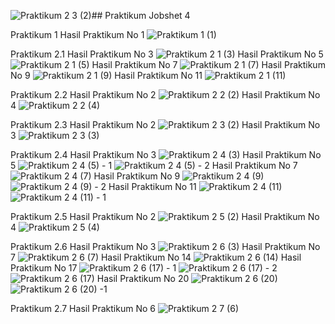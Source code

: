 ![Praktikum 2 3 (2)](https://github.com/nuralimah12/Pemrogaman_Web_Lanjut/assets/91867691/d40d3695-e79c-469c-aa45-3764f9b25c8c)## Praktikum Jobshet 4

Praktikum 1
Hasil Praktikum No 1
![Praktikum 1 (1)](https://github.com/nuralimah12/Pemrogaman_Web_Lanjut/assets/91867691/8aa9d845-4fe9-4e0d-b52e-992c80a4f3bf)

Praktikum 2.1
Hasil Praktikum No 3
![Praktikum 2 1 (3)](https://github.com/nuralimah12/Pemrogaman_Web_Lanjut/assets/91867691/94e579a6-6808-4f91-971d-2596881cc09c)
Hasil Praktikum No 5
![Praktikum 2 1 (5)](https://github.com/nuralimah12/Pemrogaman_Web_Lanjut/assets/91867691/b75d940e-3a12-4dd1-83a5-71613042d5e1)
Hasil Praktikum No 7
![Praktikum 2 1 (7)](https://github.com/nuralimah12/Pemrogaman_Web_Lanjut/assets/91867691/667322da-9efe-4d5b-b21b-f029c9f9bcc1)
Hasil Praktikum No 9
![Praktikum 2 1 (9)](https://github.com/nuralimah12/Pemrogaman_Web_Lanjut/assets/91867691/8cbcc266-4e60-4509-9d7c-149fd34c6cc6)
Hasil Praktikum No 11
![Praktikum 2 1 (11)](https://github.com/nuralimah12/Pemrogaman_Web_Lanjut/assets/91867691/595858f6-0e56-4c57-bb25-ae8948f96222)

Praktikum 2.2
Hasil Praktikum No 2
![Praktikum 2 2 (2)](https://github.com/nuralimah12/Pemrogaman_Web_Lanjut/assets/91867691/3e96e3a7-1fb6-4750-b5e2-ca03f61e3f81)
Hasil Praktikum No 4
![Praktikum 2 2 (4)](https://github.com/nuralimah12/Pemrogaman_Web_Lanjut/assets/91867691/b10d19b9-c246-45bb-a68a-bafc39603444)

Praktikum 2.3
Hasil Praktikum No 2
![Praktikum 2 3 (2)](https://github.com/nuralimah12/Pemrogaman_Web_Lanjut/assets/91867691/0a90387f-09b3-428c-ba5c-30b899f3665e)
Hasil Praktikum No 3
![Praktikum 2 3 (3)](https://github.com/nuralimah12/Pemrogaman_Web_Lanjut/assets/91867691/2216e107-d8a3-49e9-8156-24f7a0ae477f)

Praktikum 2.4
Hasil Praktikum No 3
![Praktikum 2 4 (3)](https://github.com/nuralimah12/Pemrogaman_Web_Lanjut/assets/91867691/42d3fbae-3934-43b4-8084-1172ee720ee1)
Hasil Praktikum No 5
![Praktikum 2 4 (5) - 1](https://github.com/nuralimah12/Pemrogaman_Web_Lanjut/assets/91867691/5321e00a-17b6-4ba5-8bf5-69d882d18710)
![Praktikum 2 4 (5) - 2](https://github.com/nuralimah12/Pemrogaman_Web_Lanjut/assets/91867691/485d1146-34be-4794-947d-f3f92e45b027)
Hasil Praktikum No 7
![Praktikum 2 4 (7)](https://github.com/nuralimah12/Pemrogaman_Web_Lanjut/assets/91867691/7103a339-6035-433b-988d-3c6e6070c680)
Hasil Praktikum No 9
![Praktikum 2 4 (9)](https://github.com/nuralimah12/Pemrogaman_Web_Lanjut/assets/91867691/9a3a0122-0deb-4ebd-ad18-bcd4150ffed8)
![Praktikum 2 4 (9) - 2](https://github.com/nuralimah12/Pemrogaman_Web_Lanjut/assets/91867691/84c6689e-3ba9-499e-abbf-cdf62c904d88)
Hasil Praktikum No 11
![Praktikum 2 4 (11)](https://github.com/nuralimah12/Pemrogaman_Web_Lanjut/assets/91867691/b05d043e-9a59-41ec-a773-f83cb8496595)
![Praktikum 2 4 (11) - 1](https://github.com/nuralimah12/Pemrogaman_Web_Lanjut/assets/91867691/149fdd11-0dbf-4671-bc34-500373353717)

Praktikum 2.5
Hasil Praktikum No 2
![Praktikum 2 5 (2)](https://github.com/nuralimah12/Pemrogaman_Web_Lanjut/assets/91867691/368598e9-9034-43ca-ac99-9bddfe7876dd)
Hasil Praktikum No 4
![Praktikum 2 5 (4)](https://github.com/nuralimah12/Pemrogaman_Web_Lanjut/assets/91867691/33da4b6f-5e2b-4733-8836-88d8e2432f28)

Praktikum 2.6
Hasil Praktikum No 3
![Praktikum 2 6 (3)](https://github.com/nuralimah12/Pemrogaman_Web_Lanjut/assets/91867691/d2df5f55-9867-4796-9da6-aed5eb44b3d6)
Hasil Praktikum No 7
![Praktikum 2 6 (7)](https://github.com/nuralimah12/Pemrogaman_Web_Lanjut/assets/91867691/4419d7e5-9a03-4496-b57f-a0d75e2491e4)
Hasil Praktikum No 14
![Praktikum 2 6 (14)](https://github.com/nuralimah12/Pemrogaman_Web_Lanjut/assets/91867691/a30a976e-114f-4f46-b5d4-212038761568)
Hasil Praktikum No 17
![Praktikum 2 6 (17) - 1](https://github.com/nuralimah12/Pemrogaman_Web_Lanjut/assets/91867691/c015cfb7-1cf4-4a55-82d8-a327b5c6df13)
![Praktikum 2 6 (17) - 2](https://github.com/nuralimah12/Pemrogaman_Web_Lanjut/assets/91867691/84176839-a68b-4c6f-b2fd-5d33cb1c26ee)
![Praktikum 2 6 (17)](https://github.com/nuralimah12/Pemrogaman_Web_Lanjut/assets/91867691/a206935f-1c3f-43c7-be83-e0ab1a25812a)
Hasil Praktikum No 20
![Praktikum 2 6 (20)](https://github.com/nuralimah12/Pemrogaman_Web_Lanjut/assets/91867691/b7cc1628-1001-4db9-85fe-69cca7db3202)
![Praktikum 2 6 (20) -1](https://github.com/nuralimah12/Pemrogaman_Web_Lanjut/assets/91867691/6b83a6ee-18c5-4933-86f9-c252011df70d)

Praktikum 2.7
Hasil Praktikum No 6
![Praktikum 2 7 (6)](https://github.com/nuralimah12/Pemrogaman_Web_Lanjut/assets/91867691/0598e032-06f4-4280-9bdd-590ff82a6ebe)



